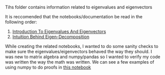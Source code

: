 Tihs folder contains information related to eigenvalues and eigenvectors

It is reccomended that the notebooks/documentation be read in the following order:
1. [Introduction To Eigenvalues And Eigenvectors](../../Mathematics/Matrix%20Algebra/Eigenvalues%20And%20Eigenvectors/Introduction%20To%20Eigenvalues%20And%20Eigenvectors.md)
2. [Intuition Behind Eigen-Decomposition](../../Mathematics/Matrix%20Algebra/Eigenvalues%20And%20Eigenvectors/Intuition%20Behind%20Eigen-Decomposition.ipynb)

While creating the related notebooks, I wanted to do some sanity checks to make sure the eigenvalues/eigenvectors behaved the way they should. I was new to matrix algebra and numpy/pandas so I wanted to verify my code was written the way the math was written. We can see a few examples of using numpy to do proofs in [this notebook](Numpy%20Eigen-decomposition%20Proof%20Check.ipynb)